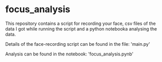 # focus_analysis

This repository contains a script for recording your face, csv files of the data I got while running the script and a python notebooka analysing the data.

Details of the face-recording script can be found in the file: 'main.py'

Analysis can be found in the notebook: 'focus_analysis.pynb'



































